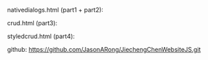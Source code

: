 nativedialogs.html (part1 + part2):

crud.html (part3):

styledcrud.html (part4):

github: https://github.com/JasonARong/JiechengChenWebsiteJS.git


